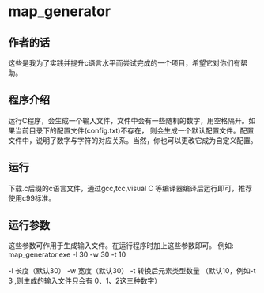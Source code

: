 # map_generator
## 作者的话
这些是我为了实践并提升c语言水平而尝试完成的一个项目，希望它对你们有帮助。
## 程序介绍
运行C程序，会生成一个输入文件，文件中会有一些随机的数字，用空格隔开。如果当前目录下的配置文件(config.txt)不存在，
则会生成一个默认配置文件。配置文件中，说明了数字与字符的对应关系。当然，你也可以更改它成为自定义配置。
## 运行
下载.c后缀的c语言文件，通过gcc,tcc,visual C 等编译器编译后运行即可，推荐使用c99标准。
## 运行参数
这些参数可作用于生成输入文件。在运行程序时加上这些参数即可。
例如:  map_generator.exe -l 30 -w 30 -t 10

-l 长度（默认30）
-w 宽度（默认30）
-t 转换后元素类型数量   （默认10，例如-t 3 ,则生成的输入文件只会有 0、1、2这三种数字）
